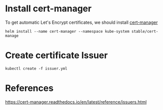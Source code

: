 # Install cert-manager
To get automatic Let's Encrypt certificates, we should install [cert-manager](https://cert-manager.readthedocs.io/en/latest/getting-started/2-installing.html)

```
helm install --name cert-manager --namespace kube-system stable/cert-manage
```

# Create certificate Issuer
```
kubectl create -f issuer.yml
```

# References
https://cert-manager.readthedocs.io/en/latest/reference/issuers.html
